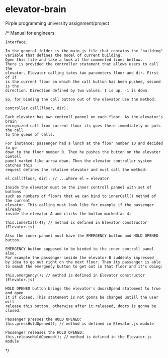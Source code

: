 # elevator-brain
Pirple programming university assignment/project

/* 
    Manual for engineers.

    Interface.

    In the general folder is the main.js file that contains the "building"  
    variable that defines the model of current building. 
    Open this file and take a look at the commented lines bellow.
    There is provided the controller statement that allows users to call the
    elevator. Elevator calling takes two parameters floor and dir. First of it
    is the current floor on which the call button has been pushed, second is the 
    direction. Direction defined by two values: 1 is up, -1 is down.

    So, for binding the call button out of the elevator use the method:
    
    controller.call(floor, dir);

    Each elevator has own controll pannel on each floor. As the elevator's brain 
    recognized call from current floor its goes there immediately or puts the call 
    to the queue of calls.

    For instance: passenger had a lunch at the floor number 10 and decided to go 
    down to the floor number 0. Then he pushes the button on the elevator contoll
    panel marked like arrow down. Then the elevator controller system catches this 
    request defines the relative elevator and must call the method:
    
    el.call(floor, dir); // ...where el = elevator

    Inside the elevator must be the inner controll pannel with set of buttons
    such as numbers of floors that we can bind to innerCall() method of the current
    elevator. This calling must look like for example if the passenger already
    inside the elevator A and clicks the button marked as 4:
    
    this.innerCall(4); // method is defined in Elevator constructor (Elevator.js)

    Also the inner pannel must have the EMERGENCY button and HOLD OPENED button.

    EMERGENCY button supposed to be binded to the inner controll panel also. 
    For example the passenger inside the elevator B suddenly impressed 
    by idea to go out right on the next floor. Then its passenger is able
    to smash the emergency button to get out in that floor and it's doing:
        
    this.emergency(); // method is defined in Elevator constructor (Elevator.js)

    HOLD OPENED button brings the elevator's doorsOpend statement to true and open
    it if closed. This statement is not gonna be changed untill the user will 
    release this button, otherwise after it released, doors is gonna be closed.
    
    Passenger presses the HOLD OPENED:
    this.pressHoldOpened(); // method is defined in Elevator.js module

    Passenger releases the HOLD OPENED:
    this.releaseHoldOpened(); // method is defined in the Elevator.js module
*/

